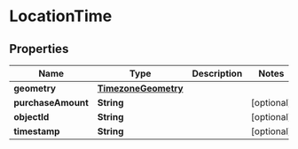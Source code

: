 

# LocationTime


## Properties

Name | Type | Description | Notes
------------ | ------------- | ------------- | -------------
**geometry** | [**TimezoneGeometry**](TimezoneGeometry.md) |  | 
**purchaseAmount** | **String** |  |  [optional]
**objectId** | **String** |  |  [optional]
**timestamp** | **String** |  |  [optional]



